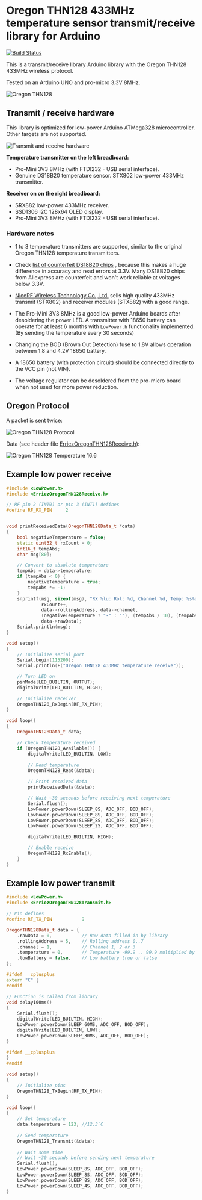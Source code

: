 # Oregon THN128 433MHz temperature sensor transmit/receive library for Arduino
[![Build Status](https://travis-ci.org/Erriez/ErriezOregonTHN128.svg?branch=master)](https://travis-ci.org/Erriez/ErriezOregonTHN128)

This is a transmit/receive library Arduino library with the Oregon THN128 433MHz wireless protocol.

Tested on an Arduino UNO and pro-micro 3.3V 8MHz.

![Oregon THN128](https://raw.githubusercontent.com/Erriez/ErriezOregonTHN128/master/extras/OregonTHN128.png)

## Transmit / receive hardware

This library is optimized for low-power Arduino ATMega328 microcontroller. Other targets are not supported.

![Transmit and receive hardware](extras/transmit-receive-hardware.png)

**Temperature transmitter on the left breadboard:** 

* Pro-Mini 3V3 8MHz (with FTDI232 - USB serial interface).
* Genuine DS18B20 temperature sensor.
  STX802 low-power 433MHz transmitter.

**Receiver on on the right breadboard:**

* SRX882 low-power 433MHz receiver.
* SSD1306 I2C 128x64 OLED display.
* Pro-Mini 3V3 8MHz (with FTDI232 - USB serial interface).

### Hardware notes

* 1 to 3 temperature transmitters are supported, similar to the original Oregon THN128 temperature transmitters.
* Check [list of counterfeit DS18B20 chips](https://github.com/cpetrich/counterfeit_DS18B20) , because this makes a huge difference in accuracy and read errors at 3.3V. Many DS18B20 chips from Aliexpress are counterfeit and won't work reliable at voltages below 3.3V.

* [NiceRF Wireless Technology Co., Ltd.](https://nl.aliexpress.com/store/934254) sells high quality 433MHz transmit (STX802) and receiver modules (STX882) with a good range.
* The Pro-Mini 3V3 8MHz is a good low-power Arduino boards after desoldering the power LED. A transmitter with 18650 battery can operate for at least 6 months with `LowPower.h` functionality implemented. (By sending the temperature every 30 seconds)
* Changing the BOD (Brown Out Detection) fuse to 1.8V allows operation between 1.8 and 4.2V 18650 battery. 
* A 18650 battery (with protection circuit) should be connected directly to the VCC pin (not VIN). 
* The voltage regulator can be desoldered from the pro-micro board when not used for more power reduction.

## Oregon Protocol

A packet is sent twice:

![Oregon THN128 Protocol](https://raw.githubusercontent.com/Erriez/ErriezOregonTHN128/master/extras/OregonTHN128Protocol.png)

Data (see header file [ErriezOregonTHN128Receive.h](https://github.com/Erriez/ErriezOregonTHN128/blob/master/src/ErriezOregonTHN128Receive.h)):

![Oregon THN128 Temperature 16.6](https://raw.githubusercontent.com/Erriez/ErriezOregonTHN128/master/extras/OregonTHN128Temperature16.6.png)


## Example low power receive

```c++
#include <LowPower.h>
#include <ErriezOregonTHN128Receive.h>

// RF pin 2 (INT0) or pin 3 (INT1) defines
#define RF_RX_PIN     2


void printReceivedData(OregonTHN128Data_t *data)
{
    bool negativeTemperature = false;
    static uint32_t rxCount = 0;
    int16_t tempAbs;
    char msg[80];

    // Convert to absolute temperature
    tempAbs = data->temperature;
    if (tempAbs < 0) {
        negativeTemperature = true;
        tempAbs *= -1;
    }
    snprintf(msg, sizeof(msg), "RX %lu: Rol: %d, Channel %d, Temp: %s%d.%d, Low batt: %d (0x%08lx)",
             rxCount++,
             data->rollingAddress, data->channel,
             (negativeTemperature ? "-" : ""), (tempAbs / 10), (tempAbs % 10), data->lowBattery,
             data->rawData);
    Serial.println(msg);
}

void setup()
{
    // Initialize serial port
    Serial.begin(115200);
    Serial.println(F("Oregon THN128 433MHz temperature receive"));

    // Turn LED on
    pinMode(LED_BUILTIN, OUTPUT);
    digitalWrite(LED_BUILTIN, HIGH);

    // Initialize receiver
    OregonTHN128_RxBegin(RF_RX_PIN);
}

void loop()
{
    OregonTHN128Data_t data;

    // Check temperature received
    if (OregonTHN128_Available()) {
        digitalWrite(LED_BUILTIN, LOW);
      
        // Read temperature
        OregonTHN128_Read(&data);

        // Print received data
        printReceivedData(&data);

        // Wait ~30 seconds before receiving next temperature
        Serial.flush();
        LowPower.powerDown(SLEEP_8S, ADC_OFF, BOD_OFF);
        LowPower.powerDown(SLEEP_8S, ADC_OFF, BOD_OFF);
        LowPower.powerDown(SLEEP_8S, ADC_OFF, BOD_OFF);
        LowPower.powerDown(SLEEP_2S, ADC_OFF, BOD_OFF);

        digitalWrite(LED_BUILTIN, HIGH);

        // Enable receive
        OregonTHN128_RxEnable();
    }
}
```





## Example low power transmit

```c++
#include <LowPower.h>
#include <ErriezOregonTHN128Transmit.h>

// Pin defines
#define RF_TX_PIN           9

OregonTHN128Data_t data = {
    .rawData = 0,           // Raw data filled in by library
    .rollingAddress = 5,    // Rolling address 0..7
    .channel = 1,           // Channel 1, 2 or 3
    .temperature = 0,     	// Temperature -99.9 .. 99.9 multiplied by 10
    .lowBattery = false,	// Low battery true or false
};

#ifdef __cplusplus
extern "C" {
#endif

// Function is called from library
void delay100ms()
{
    Serial.flush();
    digitalWrite(LED_BUILTIN, HIGH);
    LowPower.powerDown(SLEEP_60MS, ADC_OFF, BOD_OFF);
    digitalWrite(LED_BUILTIN, LOW);
    LowPower.powerDown(SLEEP_30MS, ADC_OFF, BOD_OFF);
}

#ifdef __cplusplus
}
#endif

void setup()
{
    // Initialize pins
    OregonTHN128_TxBegin(RF_TX_PIN);
}

void loop()
{
    // Set temperature
    data.temperature = 123; //12.3`C
    
    // Send temperature
    OregonTHN128_Transmit(&data);
    
    // Wait some time
    // Wait ~30 seconds before sending next temperature
    Serial.flush();
    LowPower.powerDown(SLEEP_8S, ADC_OFF, BOD_OFF);
    LowPower.powerDown(SLEEP_8S, ADC_OFF, BOD_OFF);
    LowPower.powerDown(SLEEP_8S, ADC_OFF, BOD_OFF);
    LowPower.powerDown(SLEEP_4S, ADC_OFF, BOD_OFF);
}
```
